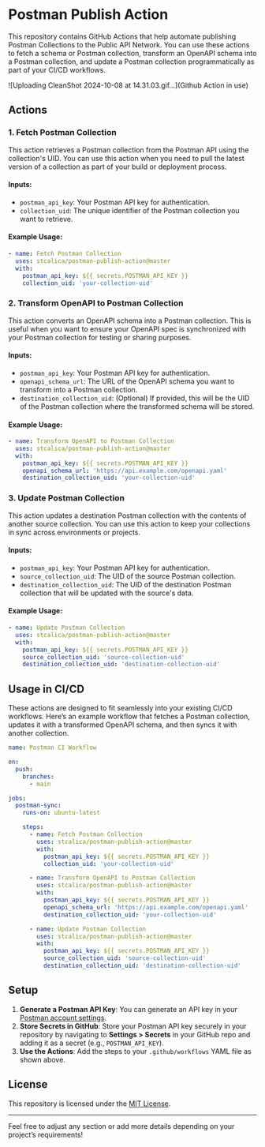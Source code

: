 # Postman Publish Action

This repository contains GitHub Actions that help automate publishing Postman Collections to the Public API Network. 
You can use these actions to fetch a schema or Postman collection, transform an OpenAPI schema into a Postman collection, and update a Postman collection programmatically as part of your CI/CD workflows.

![Uploading CleanShot 2024-10-08 at 14.31.03.gif…](Github Action in use)

## Actions

### 1. **Fetch Postman Collection**
   This action retrieves a Postman collection from the Postman API using the collection's UID. You can use this action when you need to pull the latest version of a collection as part of your build or deployment process.

   #### Inputs:
   - `postman_api_key`: Your Postman API key for authentication.
   - `collection_uid`: The unique identifier of the Postman collection you want to retrieve.

   #### Example Usage:
   ```yaml
   - name: Fetch Postman Collection
     uses: stcalica/postman-publish-action@master
     with:
       postman_api_key: ${{ secrets.POSTMAN_API_KEY }}
       collection_uid: 'your-collection-uid'
   ```

### 2. **Transform OpenAPI to Postman Collection**
   This action converts an OpenAPI schema into a Postman collection. This is useful when you want to ensure your OpenAPI spec is synchronized with your Postman collection for testing or sharing purposes.

   #### Inputs:
   - `postman_api_key`: Your Postman API key for authentication.
   - `openapi_schema_url`: The URL of the OpenAPI schema you want to transform into a Postman collection.
   - `destination_collection_uid`: (Optional) If provided, this will be the UID of the Postman collection where the transformed schema will be stored.

   #### Example Usage:
   ```yaml
   - name: Transform OpenAPI to Postman Collection
     uses: stcalica/postman-publish-action@master
     with:
       postman_api_key: ${{ secrets.POSTMAN_API_KEY }}
       openapi_schema_url: 'https://api.example.com/openapi.yaml'
       destination_collection_uid: 'your-collection-uid'
   ```

### 3. **Update Postman Collection**
   This action updates a destination Postman collection with the contents of another source collection. You can use this action to keep your collections in sync across environments or projects.

   #### Inputs:
   - `postman_api_key`: Your Postman API key for authentication.
   - `source_collection_uid`: The UID of the source Postman collection.
   - `destination_collection_uid`: The UID of the destination Postman collection that will be updated with the source's data.

   #### Example Usage:
   ```yaml
   - name: Update Postman Collection
     uses: stcalica/postman-publish-action@master
     with:
       postman_api_key: ${{ secrets.POSTMAN_API_KEY }}
       source_collection_uid: 'source-collection-uid'
       destination_collection_uid: 'destination-collection-uid'
   ```

## Usage in CI/CD

These actions are designed to fit seamlessly into your existing CI/CD workflows. Here’s an example workflow that fetches a Postman collection, updates it with a transformed OpenAPI schema, and then syncs it with another collection.

```yaml
name: Postman CI Workflow

on:
  push:
    branches:
      - main

jobs:
  postman-sync:
    runs-on: ubuntu-latest

    steps:
      - name: Fetch Postman Collection
        uses: stcalica/postman-publish-action@master
        with:
          postman_api_key: ${{ secrets.POSTMAN_API_KEY }}
          collection_uid: 'your-collection-uid'

      - name: Transform OpenAPI to Postman Collection
        uses: stcalica/postman-publish-action@master
        with:
          postman_api_key: ${{ secrets.POSTMAN_API_KEY }}
          openapi_schema_url: 'https://api.example.com/openapi.yaml'
          destination_collection_uid: 'your-collection-uid'

      - name: Update Postman Collection
        uses: stcalica/postman-publish-action@master
        with:
          postman_api_key: ${{ secrets.POSTMAN_API_KEY }}
          source_collection_uid: 'source-collection-uid'
          destination_collection_uid: 'destination-collection-uid'
```

## Setup

1. **Generate a Postman API Key**: You can generate an API key in your [Postman account settings](https://go.postman.co/settings/me/api-keys).
2. **Store Secrets in GitHub**: Store your Postman API key securely in your repository by navigating to **Settings > Secrets** in your GitHub repo and adding it as a secret (e.g., `POSTMAN_API_KEY`).
3. **Use the Actions**: Add the steps to your `.github/workflows` YAML file as shown above.

## License

This repository is licensed under the [MIT License](LICENSE).

---

Feel free to adjust any section or add more details depending on your project’s requirements!
